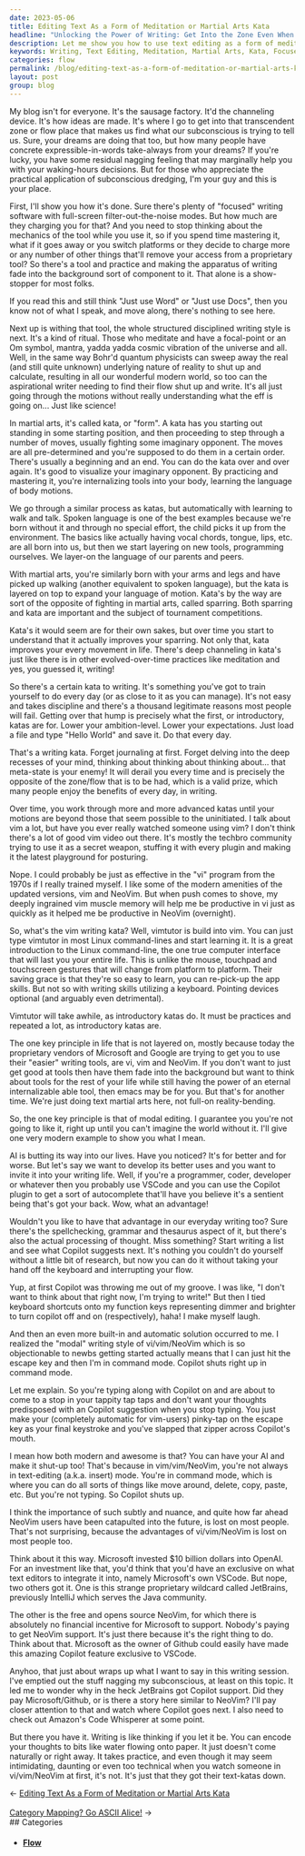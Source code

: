 ```yaml
---
date: 2023-05-06
title: Editing Text As a Form of Meditation or Martial Arts Kata
headline: "Unlocking the Power of Writing: Get Into the Zone Even When AI-Assisted"
description: Let me show you how to use text editing as a form of meditation or martial arts. I explain the mechanics of the tool and how it can be used to access the subconscious, like meditation and martial arts. Learn how to use text editing to access the flow state and improve your writing skills.
keywords: Writing, Text Editing, Meditation, Martial Arts, Kata, Focused Writing Software, Proprietary Tools, Structured Writing, Ritual, Focal Point, Om Symbol, Mantra, Cosmic Vibration, Language, Body Motions, Spoken Language, Walking, Vocal Chords, Tongue, Lips, Quantum Physics, Flow, Subconscious Dredging, Dreams, Waking Hours Decisions, Visualize, Imaginary Opponent, Pre-determined, Beginning
categories: flow
permalink: /blog/editing-text-as-a-form-of-meditation-or-martial-arts-kata/
layout: post
group: blog
---
```



My blog isn't for everyone. It's the sausage factory. It'd the channeling
device. It's how ideas are made. It's where I go to get into that transcendent
zone or flow place that makes us find what our subconscious is trying to tell
us. Sure, your dreams are doing that too, but how many people have concrete
expressible-in-words take-always from your dreams? If you're lucky, you have
some residual nagging feeling that may marginally help you with your
waking-hours decisions. But for those who appreciate the practical application
of subconscious dredging, I'm your guy and this is your place.

First, I'll show you how it's done. Sure there's plenty of "focused" writing
software with full-screen filter-out-the-noise modes. But how much are they
charging you for that? And you need to stop thinking about the mechanics of the
tool while you use it, so if you spend time mastering it, what if it goes away
or you switch platforms or they decide to charge more or any number of other
things that'll remove your access from a proprietary tool? So there's a tool
and practice and making the apparatus of writing fade into the background sort
of component to it. That alone is a show-stopper for most folks. 

If you read this and still think "Just use Word" or "Just use Docs", then you
know not of what I speak, and move along, there's nothing to see here.

Next up is withing that tool, the whole structured disciplined writing style is
next. It's a kind of ritual. Those who meditate and have a focal-point or an Om
symbol, mantra, yadda yadda cosmic vibration of the universe and all. Well, in
the same way Bohr'd quantum physicists can sweep away the real (and still quite
unknown) underlying nature of reality to shut up and calculate, resulting in
all our wonderful modern world, so too can the aspirational writer needing to
find their flow shut up and write. It's all just going through the motions
without really understanding what the eff is going on... Just like science!

In martial arts, it's called kata, or "form". A kata has you starting out
standing in some starting position, and then proceeding to step through a
number of moves, usually fighting some imaginary opponent. The moves are all
pre-determined and you're supposed to do them in a certain order. There's
usually a beginning and an end. You can do the kata over and over again. It's
good to visualize your imaginary opponent. By practicing and mastering it,
you're internalizing tools into your body, learning the language of body
motions.

We go through a similar process as katas, but automatically with learning to
walk and talk. Spoken language is one of the best examples because we're born
without it and through no special effort, the child picks it up from the
environment. The basics like actually having vocal chords, tongue, lips, etc.
are all born into us, but then we start layering on new tools, programming
ourselves. We layer-on the language of our parents and peers.

With martial arts, you're similarly born with your arms and legs and have
picked up walking (another equivalent to spoken language), but the kata is
layered on top to expand your language of motion. Kata's by the way are sort of
the opposite of fighting in martial arts, called sparring. Both sparring and
kata are important and the subject of tournament competitions. 

Kata's it would seem are for their own sakes, but over time you start to
understand that it actually improves your sparring. Not only that, kata
improves your every movement in life. There's deep channeling in kata's just
like there is in other evolved-over-time practices like meditation and yes, you
guessed it, writing!

So there's a certain kata to writing. It's something you've got to train
yourself to do every day (or as close to it as you can manage). It's not easy
and takes discipline and there's a thousand legitimate reasons most people will
fail. Getting over that hump is precisely what the first, or introductory,
katas are for. Lower your ambition-level. Lower your expectations. Just load a
file and type "Hello World" and save it. Do that every day.

That's a writing kata. Forget journaling at first. Forget delving into the deep
recesses of your mind, thinking about thinking about thinking about... that
meta-state is your enemy! It will derail you every time and is precisely the
opposite of the zone/flow that is to be had, which is a valid prize, which many
people enjoy the benefits of every day, in writing.

Over time, you work through more and more advanced katas until your motions are
beyond those that seem possible to the uninitiated. I talk about vim a lot, but
have you ever really watched someone using vim? I don't think there's a lot of
good vim video out there. It's mostly the techbro community trying to use it as
a secret weapon, stuffing it with every plugin and making it the latest
playground for posturing.

Nope. I could probably be just as effective in the "vi" program from the 1970s
if I really trained myself. I like some of the modern amenities of the updated
versions, vim and NeoVim. But when push comes to shove, my deeply ingrained vim
muscle memory will help me be productive in vi just as quickly as it helped me
be productive in NeoVim (overnight).

So, what's the vim writing kata? Well, vimtutor is build into vim. You can just
type vimtutor in most Linux command-lines and start learning it. It is a great
introduction to the Linux command-line, the one true computer interface that
will last you your entire life. This is unlike the mouse, touchpad and
touchscreen gestures that will change from platform to platform. Their saving
grace is that they're so easy to learn, you can re-pick-up the app skills. But
not so with writing skills utilizing a keyboard. Pointing devices optional (and
arguably even detrimental).

Vimtutor will take awhile, as introductory katas do. It must be practices and
repeated a lot, as introductory katas are.

The one key principle in life that is not layered on, mostly because today the
proprietary vendors of Microsoft and Google are trying to get you to use their
"easier" writing tools, are vi, vim and NeoVim. If you don't want to just get
good at tools then have them fade into the background but want to think about
tools for the rest of your life while still having the power of an eternal
internalizable able tool, then emacs may be for you. But that's for another
time. We're just doing text martial arts here, not full-on reality-bending.

So, the one key principle is that of modal editing. I guarantee you you're not
going to like it, right up until you can't imagine the world without it. I'll
give one very modern example to show you what I mean.

AI is butting its way into our lives. Have you noticed? It's for better and for
worse. But let's say we want to develop its better uses and you want to invite
it into your writing life. Well, if you're a programmer, coder, developer or
whatever then you probably use VSCode and you can use the Copilot plugin to
get a sort of autocomplete that'll have you believe it's a sentient being
that's got your back. Wow, what an advantage!

Wouldn't you like to have that advantage in our everyday writing too? Sure
there's the spellchecking, grammar and thesaurus aspect of it, but there's also
the actual processing of thought. Miss something? Start writing a list and see
what Copilot suggests next. It's nothing you couldn't do yourself without a
little bit of research, but now you can do it without taking your hand off the
keyboard and interrupting your flow.

Yup, at first Copilot was throwing me out of my groove. I was like, "I don't
want to think about that right now, I'm trying to write!" But then I tied
keyboard shortcuts onto my function keys representing dimmer and brighter to
turn copilot off and on (respectively), haha! I make myself laugh.

And then an even more built-in and automatic solution occurred to me. I
realized the "modal" writing style of vi/vim/NeoVim which is so objectionable
to newbs getting started actually means that I can just hit the escape key and
then I'm in command mode. Copilot shuts right up in command mode.

Let me explain. So you're typing along with Copilot on and are about to come to
a stop in your tappity tap taps and don't want your thoughts predisposed with
an Copilot suggestion when you stop typing. You just make your (completely
automatic for vim-users) pinky-tap on the escape key as your final keystroke
and you've slapped that zipper across Copilot's mouth.

I mean how both modern and awesome is that? You can have your AI and make it
shut-up too! That's because in vim/vim/NeoVim, you're not always in
text-editing (a.k.a. insert) mode. You're in command mode, which is where you
can do all sorts of things like move around, delete, copy, paste, etc. But
you're not typing. So Copilot shuts up.

I think the importance of such subtly and nuance, and quite how far ahead
NeoVim users have been catapulted into the future, is lost on most people.
That's not surprising, because the advantages of vi/vim/NeoVim is lost on most
people too. 

Think about it this way. Microsoft invested $10 billion dollars into OpenAI.
For an investment like that, you'd think that you'd have an exclusive on what
text editors to integrate it into, namely Microsoft's own VSCode. But nope, two
others got it. One is this strange proprietary wildcard called JetBrains,
previously IntelliJ which serves the Java community. 

The other is the free and opens source NeoVim, for which there is absolutely no
financial incentive for Microsoft to support. Nobody's paying to get NeoVim
support. It's just there because it's the right thing to do. Think about that.
Microsoft as the owner of Github could easily have made this amazing Copilot
feature exclusive to VSCode. 

Anyhoo, that just about wraps up what I want to say in this writing session.
I've emptied out the stuff nagging my subconscious, at least on this topic. It
led me to wonder why in the heck JetBrains got Copilot support. Did they pay
Microsoft/Github, or is there a story here similar to NeoVim? I'll pay closer
attention to that and watch where Copilot goes next. I also need to check out
Amazon's Code Whisperer at some point.

But there you have it. Writing is like thinking if you let it be. You can
encode your thoughts to bits like water flowing onto paper. It just doesn't
come naturally or right away. It takes practice, and even though it may seem
intimidating, daunting or even too technical when you watch someone in
vi/vim/NeoVim at first, it's not. It's just that they got their text-katas
down.











<div class="arrow-links"><div class="post-nav-prev"><span class="arrow">&larr;&nbsp;</span><a href="/blog/editing-text-as-a-form-of-meditation-or-martial-arts-kata/">Editing Text As a Form of Meditation or Martial Arts Kata</a></div> &nbsp; <div class="post-nav-next"><a href="/blog/category-mapping-go-ascii-alice/">Category Mapping? Go ASCII Alice!</a><span class="arrow">&nbsp;&rarr;</span></div></div>
## Categories

<ul>
<li><h4><a href='/flow/'>Flow</a></h4></li></ul>